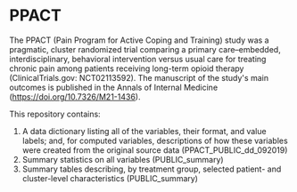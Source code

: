 # PPACT
The PPACT (Pain Program for Active Coping and Training) study was a pragmatic, cluster randomized trial comparing a primary care–embedded, interdisciplinary, behavioral intervention versus usual care for treating chronic pain among patients receiving long-term opioid therapy (ClinicalTrials.gov: NCT02113592). The manuscript of the study's main outcomes is published in the Annals of Internal Medicine (https://doi.org/10.7326/M21-1436). 

This repository contains: 
1) A data dictionary listing all of the variables, their format, and value labels; and, for computed variables, descriptions of how these variables were created from the original source data (PPACT_PUBLIC_dd_092019) 
2) Summary statistics on all variables (PUBLIC_summary)
3) Summary tables describing, by treatment group, selected patient- and cluster-level characteristics (PUBLIC_summary)
